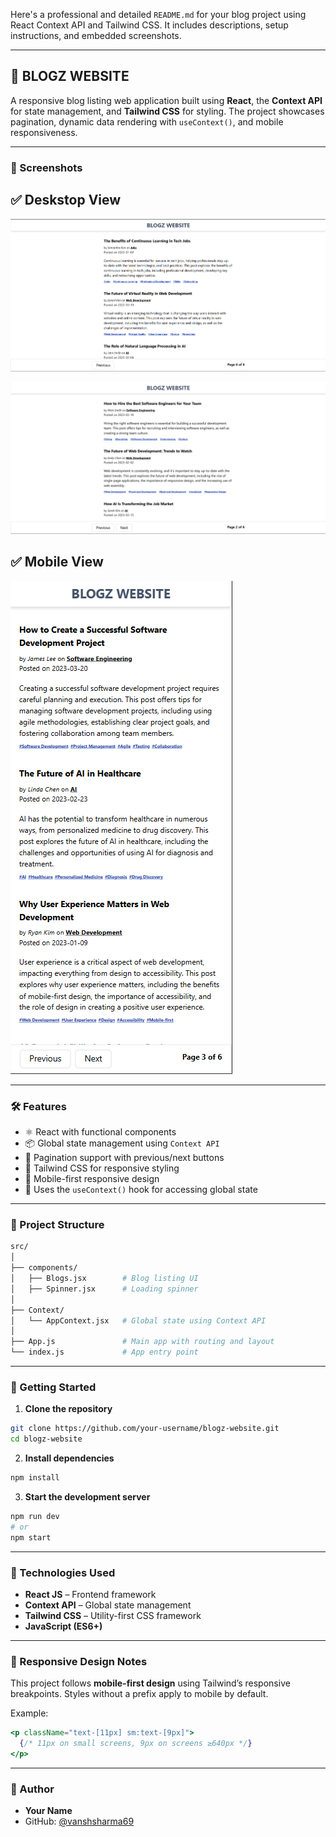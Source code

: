 Here's a professional and detailed `README.md` for your blog project using React Context API and Tailwind CSS. It includes descriptions, setup instructions, and embedded screenshots.

---

## 📝 BLOGZ WEBSITE

A responsive blog listing web application built using **React**, the **Context API** for state management, and **Tailwind CSS** for styling. The project showcases pagination, dynamic data rendering with `useContext()`, and mobile responsiveness.

---

### 📸 Screenshots

## ✅ Deskstop View 

![Mobile Screenshot](/Screenshot%202025-05-12%20104305.png)

![Tablet Screenshot](/Screenshot%202025-05-12%20104339.png)

## ✅ Mobile View

![Desktop Screenshot](/Screenshot%202025-05-12%20104402.png)

---

### 🛠️ Features

* ⚛️ React with functional components
* 📦 Global state management using `Context API`
* 🔄 Pagination support with previous/next buttons
* 🎨 Tailwind CSS for responsive styling
* 📱 Mobile-first responsive design
* 🧠 Uses the `useContext()` hook for accessing global state

---

### 📁 Project Structure

```bash
src/
│
├── components/
│   ├── Blogs.jsx        # Blog listing UI
│   ├── Spinner.jsx      # Loading spinner
│
├── Context/
│   └── AppContext.jsx   # Global state using Context API
│
├── App.js               # Main app with routing and layout
└── index.js             # App entry point
```

---

### 🚀 Getting Started

1. **Clone the repository**

```bash
git clone https://github.com/your-username/blogz-website.git
cd blogz-website
```

2. **Install dependencies**

```bash
npm install
```

3. **Start the development server**

```bash
npm run dev
# or
npm start
```

---

### 🧩 Technologies Used

* **React JS** – Frontend framework
* **Context API** – Global state management
* **Tailwind CSS** – Utility-first CSS framework
* **JavaScript (ES6+)**

---

### 📱 Responsive Design Notes

This project follows **mobile-first design** using Tailwind’s responsive breakpoints. Styles without a prefix apply to mobile by default.

Example:

```jsx
<p className="text-[11px] sm:text-[9px]">
  {/* 11px on small screens, 9px on screens ≥640px */}
</p>
```

---

### 🙌 Author

* **Your Name**
* GitHub: [@vanshsharma69](https://github.com/vanshsharma69)